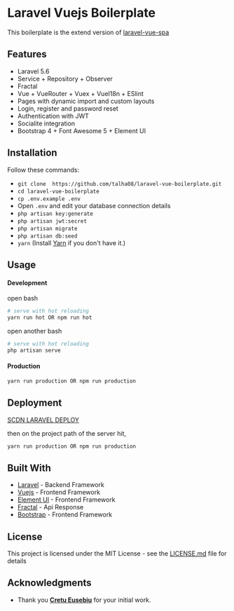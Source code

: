# Laravel Vuejs Boilerplate
This boilerplate is the extend version of [laravel-vue-spa](https://github.com/cretueusebiu/laravel-vue-spa)

## Features

- Laravel 5.6 
- Service + Repository + Observer
- Fractal
- Vue + VueRouter + Vuex + VueI18n + ESlint
- Pages with dynamic import and custom layouts
- Login, register and password reset
- Authentication with JWT
- Socialite integration
- Bootstrap 4 + Font Awesome 5 + Element UI

## Installation
Follow these commands:
- `git clone  https://github.com/talha08/laravel-vue-boilerplate.git`
- `cd laravel-vue-boilerplate`
- `cp .env.example .env`
- Open `.env` and edit your database connection details
- `php artisan key:generate` 
- `php artisan jwt:secret`
- `php artisan migrate`
- `php artisan db:seed`
- `yarn` (Install [Yarn](https://yarnpkg.com/en/docs/install) if you don't have it.)

## Usage

#### Development

open bash 
```bash
# serve with hot reloading
yarn run hot OR npm run hot
```
open another bash 
```bash
# serve with hot reloading
php artisan serve
```
#### Production

```bash
yarn run production OR npm run production
```



## Deployment
[SCDN LARAVEL DEPLOY](https://scdnlab.com/vps/)

then on the project path of the server hit,
```bash
yarn run production OR npm run production
```
## Built With

* [Laravel](https://laravel.com/) - Backend Framework
* [Vuejs](https://vuejs.org/) - Frontend Framework
* [Element UI](http://element.eleme.io/) - Frontend Framework
* [Fractal](http://fractal.thephpleague.com/) - Api Response
* [Bootstrap](https://getbootstrap.com/) - Frontend Framework

## License

This project is licensed under the MIT License - see the [LICENSE.md](LICENSE.md) file for details

## Acknowledgments

* Thank you [**Cretu Eusebiu**]((https://github.com/cretueusebiu)) for your initial work.

